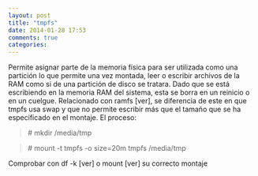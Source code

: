 ```yaml
---
layout: post
title: "tmpfs"
date: 2014-01-28 17:53
comments: true
categories: 
---
```

Permite asignar parte de la memoria física para ser utilizada como una partición lo que permite una vez montada, leer o escribir archivos de la RAM como si de una partición de disco se tratara. Dado que se está escribiendo en la memoria RAM del sistema, esta se borra en un reinicio o en un cuelgue. Relacionado con ramfs [ver], se diferencia de este en que tmpfs usa swap y que no permite escribir más que el tamaño que se ha especificado en el montaje. El proceso:

>\# mkdir /media/tmp

>\# mount -t tmpfs -o size=20m tmpfs /media/tmp

Comprobar con df -k [ver] o mount [ver] su correcto montaje 

